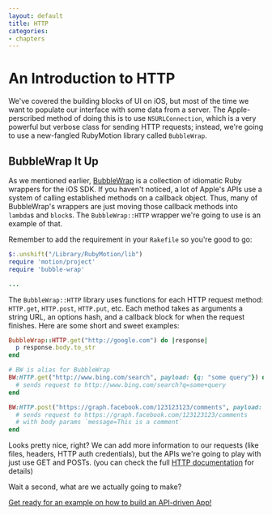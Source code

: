 ```yaml
---
layout: default
title: HTTP
categories:
- chapters
---
```


# An Introduction to HTTP

We've covered the building blocks of UI on iOS, but most of the time we want to populate our interface with some data from a server. The Apple-perscribed method of doing this is to use `NSURLConnection`, which is a very powerful but verbose class for sending HTTP requests; instead, we're going to use a new-fangled RubyMotion library called `BubbleWrap`.

## BubbleWrap It Up

As we mentioned earlier, [BubbleWrap][bw] is a collection of idiomatic Ruby wrappers for the iOS SDK. If you haven't noticed, a lot of Apple's APIs use a system of calling established methods on a callback object. Thus, many of BubbleWrap's wrappers are just moving those callback methods into `lambda`s and `block`s. The `BubbleWrap::HTTP` wrapper we're going to use is an example of that.

Remember to add the requirement in your `Rakefile` so you're good to go:

```ruby
$:.unshift("/Library/RubyMotion/lib")
require 'motion/project'
require 'bubble-wrap'

...
```

The `BubbleWrap::HTTP` library uses functions for each HTTP request method: `HTTP.get`, `HTTP.post`, `HTTP.put`, etc. Each method takes as arguments a string URL, an options hash, and a callback block for when the request finishes. Here are some short and sweet examples:

```ruby
BubbleWrap::HTTP.get("http://google.com") do |response|
  p response.body.to_str
end

# BW is alias for BubbleWrap
BW:HTTP.get("http://www.bing.com/search", payload: {q: "some query"}) do |response|
  # sends request to http://www.bing.com/search?q=some+query
end

BW:HTTP.post("https://graph.facebook.com/123123123/comments", payload: {message: "This is a comment"}) do |response|
  # sends request to https://graph.facebook.com/123123123/comments
  # with body params `message=This is a comment`
end
```

Looks pretty nice, right? We can add more information to our requests (like files, headers, HTTP auth credentials), but the APIs we're going to play with just use GET and POSTs. (you can check the full [HTTP documentation][docs] for details)

Wait a second, what are we actually going to make?

[Get ready for an example on how to build an API-driven App!](/10-api-driven-example)

[bw]: http://bubblewrap.io/

[docs]: https://github.com/rubymotion/BubbleWrap/blob/master/motion/http.rb